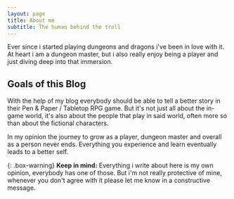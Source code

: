 ```yaml
---
layout: page
title: About me
subtitle: The human behind the troll
---
```


Ever since i started playing dungeons and dragons i've been in love with it. At heart i am a dungeon master, but i also really enjoy being a player and just diving deep into that immersion.

## Goals of this Blog
With the help of my blog everybody should be able to tell a better story in their Pen & Paper / Tabletop RPG game. But it's not just all about the in-game world, it's also about the people that play in said world, often more so than about the fictional characters. 

In my opinion the journey to grow as a player, dungeon master and overall as a person never ends. Everything you experience and learn eventually leads to a better self.

{: .box-warning}
**Keep in mind:** Everything i write about here is my own opinion, everybody has one of those. But i'm not really protective of mine, whenever you don't agree with it please let me know in a constructive message. 
